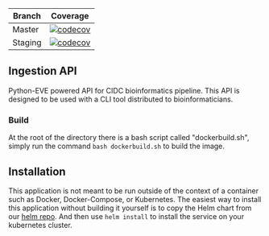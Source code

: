 | Branch | Coverage |
| --- | --- |
| Master | [![codecov](https://codecov.io/gh/dfci/cidc-ingestion-api/branch/master/graph/badge.svg)](https://codecov.io/gh/dfci/cidc-ingestion-api/branch/master/) |
| Staging | [![codecov](https://codecov.io/gh/dfci/cidc-ingestion-api/branch/staging/graph/badge.svg)](https://codecov.io/gh/dfci/cidc-ingestion-api/branch/staging/) |
## Ingestion API
Python-EVE powered API for CIDC bioinformatics pipeline. This API is designed to be used with a CLI tool distributed to bioinformaticians. 

### Build
At the root of the directory there is a bash script called "dockerbuild.sh", simply run the command `bash dockerbuild.sh`
to build the image. 

## Installation
This application is not meant to be run outside of the context of a container such as Docker, Docker-Compose, or Kubernetes. The easiest way to install this application without building it yourself is to copy the Helm chart from our [helm repo](https://github.com/dfci/cidc-devops/tree/master/kubernetes/helm/ingestion-api). And then use `helm install` to install the service on your kubernetes cluster.